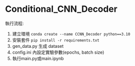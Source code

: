 # Conditional_CNN_Decoder

執行流程:
1. 建立環境 ```conda create --name CCNN_Decoder python==3.10```
3. 安裝套件 ```pip install -r requirements.txt```
4. gen_data.py 生成 dataset
5. config.ini 內設定實驗參數(epochs, batch size)
6. 執行main.py或main.ipynb
